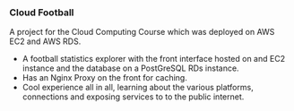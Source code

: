 ### Cloud Football
A project for the Cloud Computing Course which was deployed on AWS EC2 and AWS RDS. 
- A football statistics explorer with the front interface hosted on and EC2 instance and the database on a PostGreSQL RDs instance.
- Has an Nginx Proxy on the front for caching.
- Cool experience all in all, learning about the various platforms, connections and exposing services to to the public internet.

